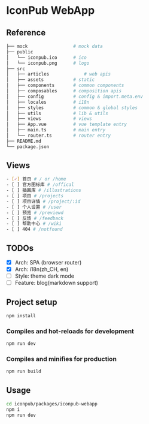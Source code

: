 # IconPub WebApp

## Reference

```bash
├── mock                 # mock data
├── public
│   └── iconpub.ico      # ico
│   └── iconpub.png      # logo
├── src
│   ├── articles             # web apis
│   ├── assets           # static
│   ├── components       # common components
│   ├── composables      # composition apis
│   ├── config           # config & import.meta.env
│   ├── locales          # i18n
│   ├── styles           # common & global styles
│   ├── utils            # lib & utils
│   ├── views            # views
│   ├── App.vue          # vue template entry
│   ├── main.ts          # main entry
│   └── router.ts        # router entry
├── README.md
└── package.json
```

## Views

```bash
- [✓] 首页 # / or /home
- [ ] 官方图标库 # /offical
- [ ] 插画库 # /illustrations
- [ ] 项目 # /projects
- [ ] 项目详情 # /project/:id
- [ ] 个人设置 # /user
- [ ] 预览 # /previewd
- [ ] 反馈 # /feedback
- [ ] 帮助中心 # /wiki
- [ ] 404 # /notfound
```

## TODOs

- [x] Arch: SPA (browser router)
- [x] Arch: i18n(zh_CH, en)
- [ ] Style: theme dark mode
- [ ] Feature: blog(markdown support)

## Project setup

```bash
npm install
```

### Compiles and hot-reloads for development

```bash
npm run dev
```

### Compiles and minifies for production

```bash
npm run build
```

## Usage

```bash
cd iconpub/packages/iconpub-webapp
npm i
npm run dev
```
